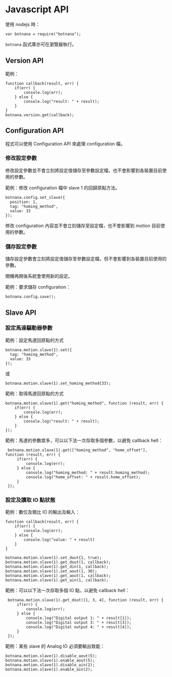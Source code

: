 # Javascript API

使用 nodejs 時：

    var botnana = require("botnana");

`botnana` 函式庫亦可在瀏覽器執行。

## Version API

範例：

    function callback(result, err) {
        if(err) {
            console.log(err);
        } else {
            console.log("result: " + result);
        }
    }
    botnana.version.get(callback);

## Configuration API

程式可以使用 Configuration API 來處理 configuration 檔。

### 修改設定參數

修改設定參數並不會立刻將設定值儲存至參數設定檔，也不會影響到各裝置目前使用的參數。

範例：修改 configuration 檔中 slave 1 的回歸原點方法。

    botnana.config.set_slave({
      position: 1,
      tag: "homing_method",
      value: 33
    });

修改 configuration 內容並不會立刻儲存至設定檔，也不會影響到 motion 目前使用的參數。

### 儲存設定參數

儲存設定參數會立刻將設定值儲存至參數設定檔，但不會影響到各裝置目前使用的參數。

關機再開後系統會使用新的設定。

範例：要求儲存 configuration：

    botnana.config.save();

## Slave API

### 設定馬達驅動器參數

範例：設定馬達回原點的方式

    botnana.motion.slave(1).set({
      tag: "homing_method",
      value: 33
    });

或

    botnana.motion.slave(1).set_homing_method{33);

範例：取得馬達回原點的方式

    botnana.motion.slave(1).get("homing_method", function (result, err) {
        if(err) {
            console.log(err);
        } else {
            console.log("result: " + result);
        }
    });
 
 範例：馬達的參數眾多，可以以下法一次存取多個參數，以避免 callback hell：

     botnana.motion.slave(1).get(["homing_method", "home_offset"], function (result, err) {
         if(err) {
             console.log(err);
         } else {
             console.log("homing_method: " + result.homing_method);
             console.log("home_offset: " + result.home_offset);
         }
     });

### 設定及讀取 IO 點狀態

範例：數位及類比 IO 的輸出及輸入：

    function callback(result, err) {
        if(err) {
            console.log(err);
        } else {
            console.log("value: " + result)
        }
    }

    botnana.motion.slave(1).set_dout{1, true);
    botnana.motion.slave(1).get_dout(1, callback);
    botnana.motion.slave(1).get_din(1, callback);
    botnana.motion.slave(1).set_aout(1, 30);
    botnana.motion.slave(1).get_aout(1, callback);
    botnana.motion.slave(1).get_ain(1, callback);

 範例：可以以下法一次存取多個 IO 點，以避免 callback hell：

     botnana.motion.slave(1).get_dout([1, 3, 4], function (result, err) {
         if(err) {
             console.log(err);
         } else {
             console.log("Digital output 1: " + result[1]);
             console.log("Digital output 3: " + result[3]);
             console.log("Digital output 4: " + result[4]);
         }
     });

範例：某些 slave 的 Analog IO 必須要輸出致能：

    botnana.motion.slave(1).disable_aout(5);
    botnana.motion.slave(1).enable_aout(5);
    botnana.motion.slave(1).disable_ain(2);
    botnana.motion.slave(1).enable_ain(2);
